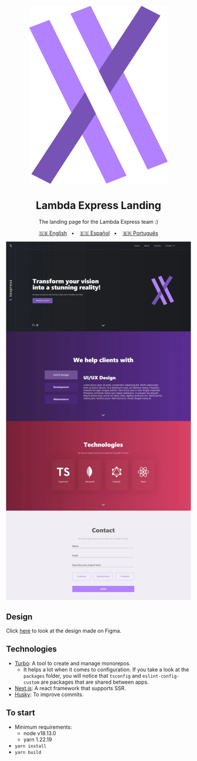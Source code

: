 <div align="center" justify="center">

![Logo](/logo.svg?raw=true)

# Lambda Express Landing

<p>The landing page for the Lambda Express team :)</p>

[🇬🇧 English](/README.md)&nbsp;&nbsp; • &nbsp;&nbsp;
[🇪🇸 Español](/README.es.md)&nbsp;&nbsp; • &nbsp;&nbsp;
[🇧🇷 Português](/README.pt-BR.md)

![Lambda Express](/lambda_optimized.webp?raw=true)

</div>

## Design

Click [here](https://www.figma.com/file/Z1WRcmXUHNp00NRRJ1nBkz/Lambda-Express?node-id=30%3A5&t=xv1YlWnsmdj6Jeqq-1) to look at the design made on Figma.

## Technologies

- [Turbo](https://turbo.build/): A tool to create and manage monorepos.
    - It helps a lot when it comes to configuration. If you take a look at the `packages` folder, you will notice that `tsconfig` and `eslint-config-custom` are packages that are shared between apps.
- [Next.js](https://nextjs.org/): A react framework that supports SSR.
- [Husky](https://www.npmjs.com/package/husky): To improve commits.

## To start

- Minimum requirements:
    - node v18.13.0
    - yarn 1.22.19
- `yarn install`
- `yarn build`
